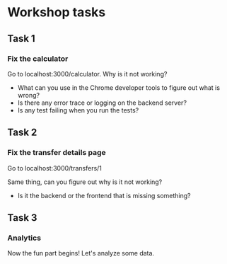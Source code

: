 # Workshop tasks

## Task 1

### Fix the calculator

Go to localhost:3000/calculator. Why is it not working? 

- What can you use in the Chrome developer tools to figure out what is wrong?
- Is there any error trace or logging on the backend server?
- Is any test failing when you run the tests?


## Task 2

### Fix the transfer details page

Go to localhost:3000/transfers/1

Same thing, can you figure out why is it not working?

- Is it the backend or the frontend that is missing something?


## Task 3

### Analytics

Now the fun part begins! Let's analyze some data.

